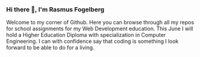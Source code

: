### Hi there 👋, I'm Rasmus Fogelberg

Welcome to my corner of Github. Here you can browse through all my repos for school assignments for my Web Development education. This June I will hold a Higher Education Diploma with specialization in Computer Engineering. I can with confidence say that coding is something I look forward to be able to do for a living.
